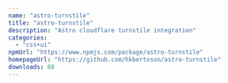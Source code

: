 ```yaml
---
name: "astro-turnstile"
title: "astro-turnstile"
description: "Astro cloudflare turnstile integration"
categories:
  - "css+ui"
npmUrl: "https://www.npmjs.com/package/astro-turnstile"
homepageUrl: "https://github.com/hkbertoson/astro-turnstile"
downloads: 88
---
```


